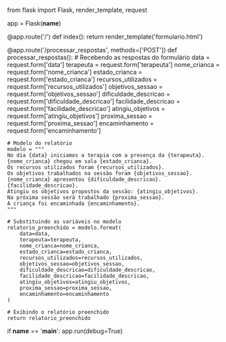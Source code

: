 from flask import Flask, render_template, request

app = Flask(__name__)

@app.route('/')
def index():
    return render_template('formulario.html')

@app.route('/processar_respostas', methods=['POST'])
def processar_respostas():
    # Recebendo as respostas do formulário
    data = request.form['data']
    terapeuta = request.form['terapeuta']
    nome_crianca = request.form['nome_crianca']
    estado_crianca = request.form['estado_crianca']
    recursos_utilizados = request.form['recursos_utilizados']
    objetivos_sessao = request.form['objetivos_sessao']
    dificuldade_descricao = request.form['dificuldade_descricao']
    facilidade_descricao = request.form['facilidade_descricao']
    atingiu_objetivos = request.form['atingiu_objetivos']
    proxima_sessao = request.form['proxima_sessao']
    encaminhamento = request.form['encaminhamento']

    # Modelo do relatório
    modelo = """
    No dia {data} iniciamos a terapia com a presença da {terapeuta}.
    {nome_crianca} chegou em sala {estado_crianca}.
    Os recursos utilizados foram {recursos_utilizados}.
    Os objetivos trabalhados na sessão foram {objetivos_sessao}.
    {nome_crianca} apresentou {dificuldade_descricao}.
    {facilidade_descricao}.
    Atingiu os objetivos propostos da sessão: {atingiu_objetivos}.
    Na próxima sessão será trabalhado {proxima_sessao}.
    A criança foi encaminhada {encaminhamento}.
    """

    # Substituindo as variáveis no modelo
    relatorio_preenchido = modelo.format(
        data=data,
        terapeuta=terapeuta,
        nome_crianca=nome_crianca,
        estado_crianca=estado_crianca,
        recursos_utilizados=recursos_utilizados,
        objetivos_sessao=objetivos_sessao,
        dificuldade_descricao=dificuldade_descricao,
        facilidade_descricao=facilidade_descricao,
        atingiu_objetivos=atingiu_objetivos,
        proxima_sessao=proxima_sessao,
        encaminhamento=encaminhamento
    )

    # Exibindo o relatório preenchido
    return relatorio_preenchido

if __name__ == '__main__':
    app.run(debug=True)
